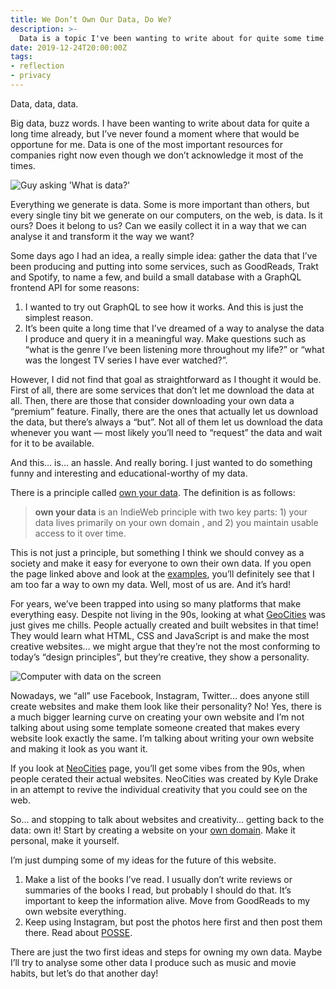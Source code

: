 ```yaml
---
title: We Don’t Own Our Data, Do We?
description: >-
  Data is a topic I've been wanting to write about for quite some time. Do we own our data? What should we do about it?
date: 2019-12-24T20:00:00Z
tags:
- reflection
- privacy
---
```


Data, data, data.

Big data, buzz words. I have been wanting to write about data for quite a long time already, but I’ve never found a moment where that would be opportune for me. Data is one of the most important resources for companies right now even though we don’t acknowledge it most of the times.

<!--more-->

![Guy asking 'What is data?'](https://cdn.hacdias.com/media/2019-12-data-guy.jpeg)

Everything we generate is data. Some is more important than others, but every single tiny bit we generate on our computers, on the web, is data. Is it ours? Does it belong to us? Can we easily collect it in a way that we can analyse it and transform it the way we want?

Some days ago I had an idea, a really simple idea: gather the data that I’ve been producing and putting into some services, such as GoodReads, Trakt and Spotify, to name a few, and build a small database with a GraphQL frontend API for some reasons:

1. I wanted to try out GraphQL to see how it works. And this is just the simplest reason.
2. It’s been quite a long time that I’ve dreamed of a way to analyse the data I produce and query it in a meaningful way. Make questions such as “what is the genre I’ve been listening more throughout my life?” or “what was the longest TV series I have ever watched?”.

However, I did not find that goal as straightforward as I thought it would be. First of all, there are some services that don’t let me download the data at all. Then, there are those that consider downloading your own data a “premium” feature. Finally, there are the ones that actually let us download the data, but there’s always a “but”. Not all of them let us download the data whenever you want — most likely you’ll need to “request” the data and wait for it to be available.

And this… is… an hassle. And really boring.  I just wanted to do something funny and interesting and educational-worthy of my data.

There is a principle called [own your data](https://indieweb.org/own_your_data).  The definition is as follows:

> **own your data** is an IndieWeb  principle  with two key parts: 1) your data lives primarily on your own  domain , and 2) you maintain usable  access  to it over time.  

This is not just a principle, but something I think we should convey as a society and make it easy for everyone to own their own data. If you open the page linked above and look at the [examples](https://indieweb.org/own_your_data#IndieWeb_Examples), you’ll definitely see that I am too far a way to own my data. Well, most of us are. And it’s hard!

For years, we’ve been trapped into using so many platforms that make everything easy.  Despite not living in the 90s, looking at what [GeoCities](https://en.wikipedia.org/wiki/Yahoo!_GeoCities) was just gives me chills. People actually created and built websites in that time! They would learn what HTML, CSS and JavaScript is and make the most creative websites… we might argue that they’re not the most conforming to today’s “design principles”, but they’re creative, they show a personality.

![Computer with data on the screen](https://cdn.hacdias.com/media/2019-12-data-computer.jpeg)

Nowadays, we “all” use Facebook, Instagram, Twitter… does anyone still create websites and make them look like their personality? No! Yes, there is a much bigger learning curve on creating your own website and I’m not talking about using some template someone created that makes every website look exactly the same. I’m talking about writing your own website and making it look as you want it.

If you look at  [NeoCities](https://neocities.org/browse)  page,  you’ll get some vibes from the 90s, when people cerated their actual websites. NeoCities was created by Kyle Drake in an attempt to revive the individual creativity that you could see on the web.

So… and stopping to talk about websites and creativity… getting back to the data: own it! Start by creating a website on your [own domain](https://indieweb.org/personal-domain). Make it personal, make it yourself.

I’m just dumping some of my ideas for the future of this website.

1. Make a list of the books I’ve read. I usually don’t write reviews or summaries of the books I read, but probably I should do that. It’s important to keep the information alive. Move from GoodReads to my own website everything.
2. Keep using Instagram, but post the photos here first and then post them there. Read about [POSSE](https://indieweb.org/POSSE).

There are just the two first ideas and steps for owning my own data. Maybe I’ll try to analyse some other data I produce such as music and movie habits, but let’s do that another day!
